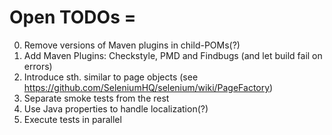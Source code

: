 # Open TODOs =

0. Remove versions of Maven plugins in child-POMs(?)
0. Add Maven Plugins: Checkstyle, PMD and Findbugs (and let build fail on errors)
0. Introduce sth. similar to page objects (see https://github.com/SeleniumHQ/selenium/wiki/PageFactory)
0. Separate smoke tests from the rest 
0. Use Java properties to handle localization(?)
0. Execute tests in parallel